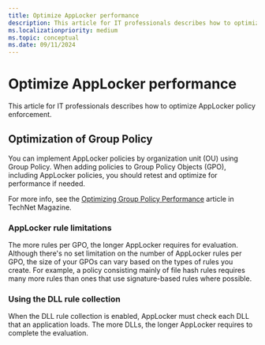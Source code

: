 ```yaml
---
title: Optimize AppLocker performance
description: This article for IT professionals describes how to optimize AppLocker policy enforcement.
ms.localizationpriority: medium
ms.topic: conceptual
ms.date: 09/11/2024
---
```


# Optimize AppLocker performance

This article for IT professionals describes how to optimize AppLocker policy enforcement.

## Optimization of Group Policy

You can implement AppLocker policies by organization unit (OU) using Group Policy. When adding policies to Group Policy Objects (GPO), including AppLocker policies, you should retest and optimize for performance if needed.

For more info, see the [Optimizing Group Policy Performance](/previous-versions/technet-magazine/cc137720(v=msdn.10)) article in TechNet Magazine.

### AppLocker rule limitations

The more rules per GPO, the longer AppLocker requires for evaluation. Although there's no set limitation on the number of AppLocker rules per GPO, the size of your GPOs can vary based on the types of rules you create. For example, a policy consisting mainly of file hash rules requires many more rules than ones that use signature-based rules where possible.

### Using the DLL rule collection

When the DLL rule collection is enabled, AppLocker must check each DLL that an application loads. The more DLLs, the longer AppLocker requires to complete the evaluation.
